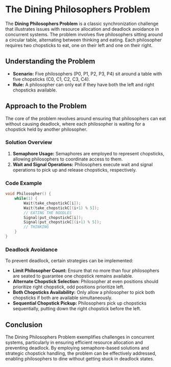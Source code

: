 # The Dining Philosophers Problem

The **Dining Philosophers Problem** is a classic synchronization challenge that illustrates issues with resource allocation and deadlock avoidance in concurrent systems. The problem involves five philosophers sitting around a circular table, alternating between thinking and eating. Each philosopher requires two chopsticks to eat, one on their left and one on their right.

## Understanding the Problem

- **Scenario:** Five philosophers (P0, P1, P2, P3, P4) sit around a table with five chopsticks (C0, C1, C2, C3, C4).
- **Rule:** A philosopher can only eat if they have both the left and right chopsticks available.

## Approach to the Problem

The core of the problem revolves around ensuring that philosophers can eat without causing deadlock, where each philosopher is waiting for a chopstick held by another philosopher.

### Solution Overview

1. **Semaphore Usage:** Semaphores are employed to represent chopsticks, allowing philosophers to coordinate access to them.
2. **Wait and Signal Operations:** Philosophers execute wait and signal operations to pick up and release chopsticks, respectively.

### Code Example

```c
void Philosopher() {
    while(1) {
        Wait(take_chopstickC[i]);
        Wait(take_chopstickC[(i+1) % 5]);
        // EATING THE NOODLES
        Signal(put_chopstickC[i]);
        Signal(put_chopstickC[(i+1) % 5]);
        // THINKING
    }
}
```

### Deadlock Avoidance

To prevent deadlock, certain strategies can be implemented:

- **Limit Philosopher Count:** Ensure that no more than four philosophers are seated to guarantee one chopstick remains available.
- **Alternate Chopstick Selection:** Philosopher at even positions should prioritize right chopstick, odd positions prioritize left.
- **Both Chopsticks Availability:** Only allow a philosopher to pick both chopsticks if both are available simultaneously.
- **Sequential Chopstick Pickup:** Philosophers pick up chopsticks sequentially, putting down the right chopstick before the left.

## Conclusion

The Dining Philosophers Problem exemplifies challenges in concurrent systems, particularly in ensuring efficient resource allocation and preventing deadlock. By employing semaphore-based solutions and strategic chopstick handling, the problem can be effectively addressed, enabling philosophers to dine without getting stuck in deadlock states.

